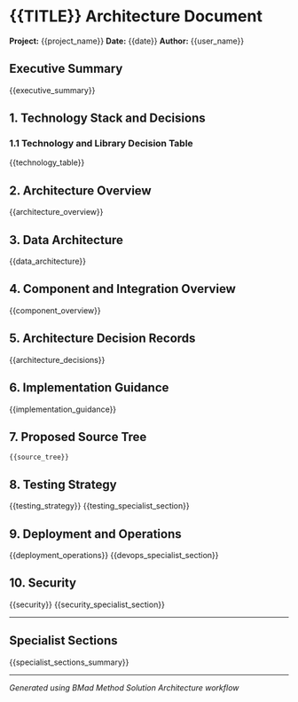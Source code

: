 # {{TITLE}} Architecture Document

**Project:** {{project_name}}
**Date:** {{date}}
**Author:** {{user_name}}

## Executive Summary

{{executive_summary}}

## 1. Technology Stack and Decisions

### 1.1 Technology and Library Decision Table

{{technology_table}}

## 2. Architecture Overview

{{architecture_overview}}

## 3. Data Architecture

{{data_architecture}}

## 4. Component and Integration Overview

{{component_overview}}

## 5. Architecture Decision Records

{{architecture_decisions}}

## 6. Implementation Guidance

{{implementation_guidance}}

## 7. Proposed Source Tree

```
{{source_tree}}
```

## 8. Testing Strategy

{{testing_strategy}}
{{testing_specialist_section}}

## 9. Deployment and Operations

{{deployment_operations}}
{{devops_specialist_section}}

## 10. Security

{{security}}
{{security_specialist_section}}

---

## Specialist Sections

{{specialist_sections_summary}}

---

_Generated using BMad Method Solution Architecture workflow_
